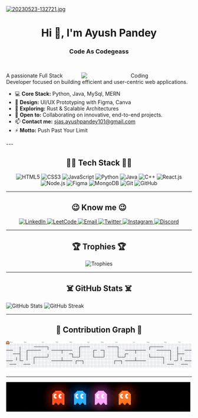 [![20230523-132721.jpg](https://i.postimg.cc/4dyB4kDw/20230523-132721.jpg)](https://postimg.cc/JDwbKg4B)
<h1 align="center">Hi 👋, I'm Ayush Pandey</h1>
<h3 align="center">Code As Codegeass</h3>

<br/>
<div>
<p align="center">
  <img align="right" alt="Coding" width="300" src="https://media.tenor.com/rePDfDWO3XoAAAAd/hacking.gif">
</p>

A passionate Full Stack Developer focused on building efficient and user-centric web applications.

- 💻 **Core Stack:** Python, Java, MySql, MERN
- 🎨 **Design:** UI/UX Prototyping with Figma, Canva
- 🌱 **Exploring:** Rust & Scalable Architectures
- 🤝 **Open to:** Collaborating on innovative, end-to-end projects.
- 📫 **Contact me:** sjas.ayushpandey101@gmail.com
- ⚡ **Motto:** Push Past Your Limit
</div>
---
  
<h2 align="center">🧑‍💻 Tech Stack 👨‍💻</h2>
<p align="center">
  <img src="https://img.shields.io/badge/HTML5-E34F26?style=for-the-badge&logo=html5&logoColor=white" alt="HTML5" />
  <img src="https://img.shields.io/badge/CSS3-1572B6?style=for-the-badge&logo=css3&logoColor=white" alt="CSS3" />
  <img src="https://img.shields.io/badge/JavaScript-F7DF1E?style=for-the-badge&logo=javascript&logoColor=black" alt="JavaScript" />
  <img src="https://img.shields.io/badge/Python-3776AB?style=for-the-badge&logo=python&logoColor=white" alt="Python" />
  <img src="https://img.shields.io/badge/Java-007396?style=for-the-badge&logo=java&logoColor=white" alt="Java" />
  <img src="https://img.shields.io/badge/C%2B%2B-00599C?style=for-the-badge&logo=c%2B%2B&logoColor=white" alt="C++" />
  <img src="https://img.shields.io/badge/React-20232A?style=for-the-badge&logo=react&logoColor=61DAFB" alt="React.js" />
  <img src="https://img.shields.io/badge/Node.js-339933?style=for-the-badge&logo=node.js&logoColor=white" alt="Node.js" />
  <img src="https://img.shields.io/badge/Figma-F24E1E?style=for-the-badge&logo=figma&logoColor=white" alt="Figma" />
  <img src="https://img.shields.io/badge/MongoDB-47A248?style=for-the-badge&logo=mongodb&logoColor=white" alt="MongoDB" />
  <img src="https://img.shields.io/badge/Git-F05032?style=for-the-badge&logo=git&logoColor=white" alt="Git" />
  <img src="https://img.shields.io/badge/GitHub-100000?style=for-the-badge&logo=github&logoColor=white" alt="GitHub" />
</p>
  
---
  
<h2 align="center">😉 Know me 😉</h2>
<p align="center">
  <a href="https://www.linkedin.com/in/ayushpandey101" target="_blank">
    <img src="https://img.shields.io/badge/LinkedIn-0A66C2?style=for-the-badge&logo=linkedin&logoColor=white" alt="LinkedIn"/>
  </a>
  <a href="https://leetcode.com/ayushpandey101/" target="_blank">
    <img src="https://img.shields.io/badge/LeetCode-FFA116?style=for-the-badge&logo=leetcode&logoColor=black" alt="LeetCode"/>
  </a>
  <a href="mailto:sjas.ayushpandey101@gmail.com" target="_blank">
    <img src="https://img.shields.io/badge/Gmail-D14836?style=for-the-badge&logo=gmail&logoColor=white" alt="Email"/>
  </a>
  <a href="https://twitter.com/ayushpandey_101" target="_blank">
    <img src="https://img.shields.io/badge/Twitter-1DA1F2?style=for-the-badge&logo=twitter&logoColor=white" alt="Twitter"/>
  </a>
  <a href="https://instagram.com/ayushpandey_101" target="_blank">
    <img src="https://img.shields.io/badge/Instagram-E4405F?style=for-the-badge&logo=instagram&logoColor=white" alt="Instagram"/>
  </a>
  <a href="https://discord.com/users/codegeass#8614" target="_blank">
    <img src="https://img.shields.io/badge/Discord-5865F2?style=for-the-badge&logo=discord&logoColor=white" alt="Discord"/>
  </a>
</p>

---

<h2 align="center">🏆 Trophies 🏆</h2>
<p align="center">
  <img src="https://github-profile-trophy.vercel.app/?username=ayushpandey101&theme=onedark" alt="Trophies"/>
</p>

---

<h2 align="center">☠️ GitHub Stats ☠️</h2>

<picture>
  <source media="(prefers-color-scheme: dark)" srcset="https://github-readme-stats.vercel.app/api?username=ayushpandey101&show_icons=true&theme=dark">
  <source media="(prefers-color-scheme: light)" srcset="https://github-readme-stats.vercel.app/api?username=ayushpandey101&show_icons=true&theme=light">
  <img width="45%" alt="GitHub Stats" src="https://github-readme-stats.vercel.app/api?username=ayushpandey101&show_icons=true">
</picture>
<picture>
  <source media="(prefers-color-scheme: dark)" srcset="https://github-readme-streak-stats.herokuapp.com?user=ayushpandey101&theme=dark">
  <source media="(prefers-color-scheme: light)" srcset="https://github-readme-streak-stats.herokuapp.com?user=ayushpandey101&theme=light">
  <img width="48%" alt="GitHub Streak" src="https://github-readme-streak-stats.herokuapp.com?user=ayushpandey101">
</picture>

---

<h2 align="center">👻 Contribution Graph 👻</h2>

<picture>
  <source media="(prefers-color-scheme: dark)" srcset="https://raw.githubusercontent.com/ayushpandey101/ayushpandey101/output/pacman-contribution-graph-dark.svg">
  <source media="(prefers-color-scheme: light)" srcset="https://raw.githubusercontent.com/ayushpandey101/ayushpandey101/output/pacman-contribution-graph.svg">
  <img alt="pacman contribution graph" src="https://raw.githubusercontent.com/ayushpandey101/ayushpandey101/output/pacman-contribution-graph.svg">
</picture>

---

<img src=".github/workflows/pac_gif.gif" alt="Pac-Man GIF" width="500">